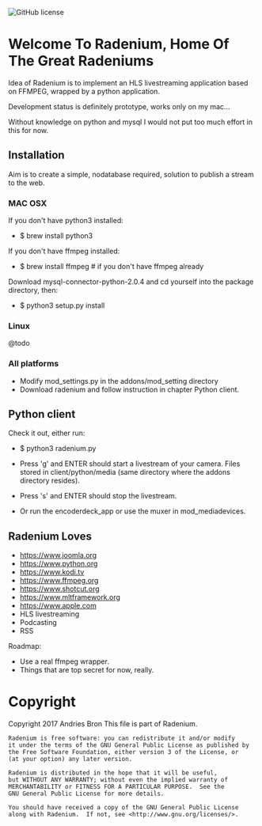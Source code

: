 ![GitHub license](https://img.shields.io/badge/license-GPL-blue.svg)


# Welcome To Radenium, Home Of The Great Radeniums



Idea of Radenium is to implement an HLS livestreaming application based on FFMPEG, wrapped by a python application.

Development status is definitely prototype, works only on my mac...

Without knowledge on python and mysql I would not put too much effort in this for now.


## Installation

Aim is to create a simple, nodatabase required, solution to publish a stream to the web.

### MAC OSX

If you don't have python3 installed:
- $ brew install python3

If you don't have ffmpeg installed:
- $ brew install ffmpeg   # if you don't have ffmpeg already

Download mysql-connector-python-2.0.4 and cd yourself into the package directory, then:
- $ python3 setup.py install

### Linux
@todo

### All platforms
- Modify mod_settings.py in the addons/mod_setting directory
- Download radenium and follow instruction in chapter Python client.


## Python client

Check it out, either run:

- $ python3 radenium.py

- Press 'g' and ENTER should start a livestream of your camera. Files stored in client/python/media (same directory where the addons directory resides).

- Press 's' and ENTER should stop the livestream.

- Or run the encoderdeck_app or use the muxer in mod_mediadevices.

## Radenium Loves

- https://www.joomla.org
- https://www.python.org
- https://www.kodi.tv
- https://www.ffmpeg.org
- https://www.shotcut.org
- https://www.mltframework.org
- https://www.apple.com
- HLS livestreaming
- Podcasting
- RSS

Roadmap:
- Use a real ffmpeg wrapper.
- Things that are top secret for now, really.


# Copyright

Copyright 2017 Andries Bron
This file is part of Radenium.

    Radenium is free software: you can redistribute it and/or modify
    it under the terms of the GNU General Public License as published by
    the Free Software Foundation, either version 3 of the License, or
    (at your option) any later version.

    Radenium is distributed in the hope that it will be useful,
    but WITHOUT ANY WARRANTY; without even the implied warranty of
    MERCHANTABILITY or FITNESS FOR A PARTICULAR PURPOSE.  See the
    GNU General Public License for more details.

    You should have received a copy of the GNU General Public License
    along with Radenium.  If not, see <http://www.gnu.org/licenses/>.
